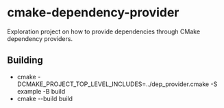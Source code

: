 # cmake-dependency-provider
Exploration project on how to provide dependencies through CMake dependency providers.

## Building
* cmake -DCMAKE\_PROJECT\_TOP\_LEVEL\_INCLUDES=../dep\_provider.cmake -S example -B build
* cmake --build build
